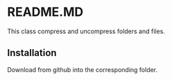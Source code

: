 # README.MD
This class compress and uncompress folders and files.

## Installation
Download from github into the corresponding folder.
